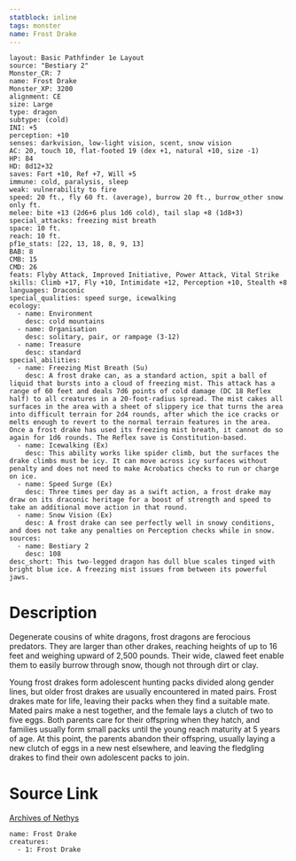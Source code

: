 ```yaml
---
statblock: inline
tags: monster
name: Frost Drake
---
```

```statblock
layout: Basic Pathfinder 1e Layout
source: "Bestiary 2"
Monster_CR: 7
name: Frost Drake
Monster_XP: 3200
alignment: CE
size: Large
type: dragon
subtype: (cold)
INI: +5
perception: +10
senses: darkvision, low-light vision, scent, snow vision
AC: 20, touch 10, flat-footed 19 (dex +1, natural +10, size -1)
HP: 84
HD: 8d12+32
saves: Fort +10, Ref +7, Will +5
immune: cold, paralysis, sleep
weak: vulnerability to fire
speed: 20 ft., fly 60 ft. (average), burrow 20 ft., burrow_other snow only ft.
melee: bite +13 (2d6+6 plus 1d6 cold), tail slap +8 (1d8+3)
special_attacks: freezing mist breath
space: 10 ft.
reach: 10 ft.
pf1e_stats: [22, 13, 18, 8, 9, 13]
BAB: 8
CMB: 15
CMD: 26
feats: Flyby Attack, Improved Initiative, Power Attack, Vital Strike
skills: Climb +17, Fly +10, Intimidate +12, Perception +10, Stealth +8
languages: Draconic
special_qualities: speed surge, icewalking
ecology:
  - name: Environment
    desc: cold mountains
  - name: Organisation
    desc: solitary, pair, or rampage (3-12)
  - name: Treasure
    desc: standard
special_abilities:
  - name: Freezing Mist Breath (Su)
    desc: A frost drake can, as a standard action, spit a ball of liquid that bursts into a cloud of freezing mist. This attack has a range of 60 feet and deals 7d6 points of cold damage (DC 18 Reflex half) to all creatures in a 20-foot-radius spread. The mist cakes all surfaces in the area with a sheet of slippery ice that turns the area into difficult terrain for 2d4 rounds, after which the ice cracks or melts enough to revert to the normal terrain features in the area. Once a frost drake has used its freezing mist breath, it cannot do so again for 1d6 rounds. The Reflex save is Constitution-based.
  - name: Icewalking (Ex)
    desc: This ability works like spider climb, but the surfaces the drake climbs must be icy. It can move across icy surfaces without penalty and does not need to make Acrobatics checks to run or charge on ice.
  - name: Speed Surge (Ex)
    desc: Three times per day as a swift action, a frost drake may draw on its draconic heritage for a boost of strength and speed to take an additional move action in that round.
  - name: Snow Vision (Ex)
    desc: A frost drake can see perfectly well in snowy conditions, and does not take any penalties on Perception checks while in snow.
sources:
  - name: Bestiary 2
    desc: 108
desc_short: This two-legged dragon has dull blue scales tinged with bright blue ice. A freezing mist issues from between its powerful jaws. 
```
# Description
Degenerate cousins of white dragons, frost dragons are ferocious predators. They are larger than other drakes, reaching heights of up to 16 feet and weighing upward of 2,500 pounds. Their wide, clawed feet enable them to easily burrow through snow, though not through dirt or clay. 

Young frost drakes form adolescent hunting packs divided along gender lines, but older frost drakes are usually encountered in mated pairs. Frost drakes mate for life, leaving their packs when they find a suitable mate. Mated pairs make a nest together, and the female lays a clutch of two to five eggs. Both parents care for their offspring when they hatch, and families usually form small packs until the young reach maturity at 5 years of age. At this point, the parents abandon their offspring, usually laying a new clutch of eggs in a new nest elsewhere, and leaving the fledgling drakes to find their own adolescent packs to join.
# Source Link
[Archives of Nethys](https://aonprd.com/MonsterDisplay.aspx?ItemName=Frost%20Drake)
```encounter-table
name: Frost Drake
creatures:
  - 1: Frost Drake
```

